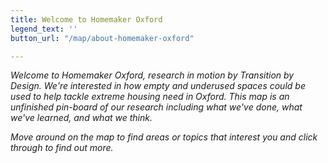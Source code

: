 ```yaml
---
title: Welcome to Homemaker Oxford
legend_text: ''
button_url: "/map/about-homemaker-oxford"

---
```

_Welcome to Homemaker Oxford, research in motion by Transition by Design. We're interested in how empty and underused spaces could be used to help tackle extreme housing need in Oxford. This map is an unfinished pin-board of our research  including what we've done, what we've learned, and what we think._

_Move around on the map to find areas or topics that interest you and click through to find out more._ 